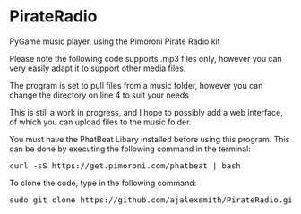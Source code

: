 # PirateRadio
PyGame music player, using the Pimoroni Pirate Radio kit

Please note the following code supports .mp3 files only, however you can very easily adapt it to support other media files.

The program is set to pull files from a music folder, however you can change the directory on line 4 to suit your needs

This is still a work in progress, and I hope to possibly add a web interface, of which you can upload files to the music folder.

You must have the PhatBeat Libary installed before using this program. This can be done by executing the following command in the terminal:

<pre>curl -sS https://get.pimoroni.com/phatbeat | bash</pre>

To clone the code, type in the following command:

<pre>sudo git clone https://github.com/ajalexsmith/PirateRadio.git</pre>
